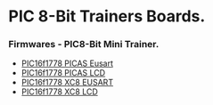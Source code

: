 # PIC 8-Bit Trainers Boards.

### Firmwares - PIC8-Bit Mini Trainer.

- [PIC16f1778 PICAS Eusart](./pic16f1778-mini-picas-eusart.s)
- [PIC16f1778 PICAS LCD](./pic16f1778-mini-picas-lcd.s)
- [PIC16f1778 XC8 EUSART](./pic16f1778-mini-xc8-eusart.c)
- [PIC16f1778 XC8 LCD](./pic16f1778-mini-xc8-lcd.c)